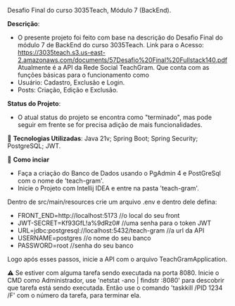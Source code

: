 Desafio Final do curso 3035Teach, Módulo 7 (BackEnd).

**Descrição**:
- O presente projeto foi feito com base na descrição do Desafio Final do módulo 7 de BackEnd do curso 3035Teach.
Link para o Acesso: <https://3035teach.s3.us-east-2.amazonaws.com/documents/57Desafio%20Final%20Fullstack140.pdf>
Atualmente é a API da Rede Social TeachGram. Que conta com as funções básicas para o funcionamento como
- Usuário: Cadastro, Exclusão e Login.
- Posts: Criação, Edição e Exclusão.

**Status do Projeto**:
- O atual status do projeto se encontra como "terminado", mas pode seguir em frente se for precisa adição de mais funcionalidades.

🚀 **Tecnologias Utilizadas**:
  Java 21v;
  Spring Boot;
  Spring Security; 
  PostgreSQL; 
  JWT.

📁 **Como inciar**
- Faça a criação do Banco de Dados usando o PgAdmin 4 e PostGreSql com o nome de 'teach-gram'.
- Inicie o Projeto com Intellij IDEA e entre na pasta 'teach-gram'.

Dentro de src/main/resources crie um arquivo .env e dentro dele defina:

- FRONT_END=http://localhost:5173 //o local do seu front
- JWT-SECRET=Kf93GfL!a%9dRz0# //uma senha para o token JWT
- URL=jdbc:postgresql://localhost:5432/teach-gram //a url da API
- USERNAME=postgres //o nome do seu banco
- PASSWORD=root //senha do seu banco

Logo após esses passos, inicie a API com o arquivo TeachGramApplication.

⚠️ Se estiver com alguma tarefa sendo executada na porta 8080.
Inicie o CMD como Administrador, use 'netstat -ano | findstr :8080' para descobrir que tarefa está sendo executada.
Então use o comando 'taskkill /PID 1234 /F' com o número da tarefa, para terminar ela.
